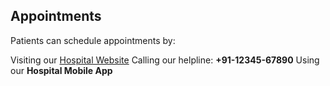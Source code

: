 
## Appointments

Patients can schedule appointments by:

 Visiting our [Hospital Website](https://example.com)
 Calling our helpline: **+91-12345-67890**
 Using our **Hospital Mobile App**